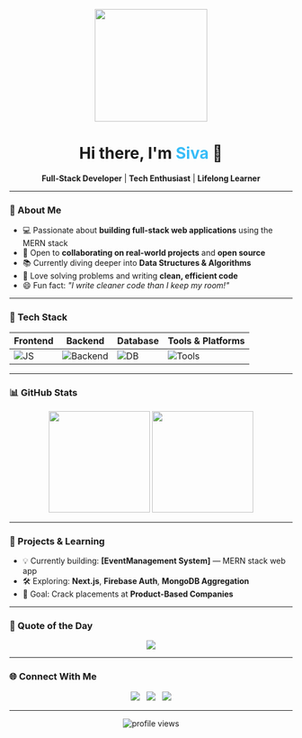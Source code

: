 <!-- Header GIF -->
<p align="center">
  <img src="assets/hello.gif" height="200" />
</p>

<h1 align="center">Hi there, I'm <span style="color:#38bdf8;">Siva</span> 👋</h1>
<p align="center">
  <b>Full-Stack Developer</b> | <b>Tech Enthusiast</b> | <b>Lifelong Learner</b>
</p>

---

### 🧠 About Me

- 💻 Passionate about **building full-stack web applications** using the MERN stack
- 🤝 Open to **collaborating on real-world projects** and **open source**
- 📚 Currently diving deeper into **Data Structures & Algorithms**
- 🧩 Love solving problems and writing **clean, efficient code**
- 😄 Fun fact: _"I write cleaner code than I keep my room!"_

---

### 🚀 Tech Stack

| Frontend | Backend | Database | Tools & Platforms |
|---------|---------|----------|-------------------|
| ![JS](https://skillicons.dev/icons?i=js,html,css,tailwind,react,redux,next) | ![Backend](https://skillicons.dev/icons?i=nodejs,express,py) | ![DB](https://skillicons.dev/icons?i=mongo,mysql,firebase) | ![Tools](https://skillicons.dev/icons?i=git,github,vscode,figma,postman,vercel,chatgpt) |

---

### 📊 GitHub Stats

<p align="center">
  <img src="https://github-readme-stats.vercel.app/api?username=sivaprakasam-07&theme=tokyonight&show_icons=true&include_all_commits=true&count_private=true" height="180"/>
  <img src="https://github-readme-stats.vercel.app/api/top-langs/?username=sivaprakasam-07&layout=compact&theme=tokyonight" height="180"/>
</p>

---

### 🧠 Projects & Learning

- 💡 Currently building: **[EventManagement System]** — MERN stack web app
- 🛠 Exploring: **Next.js**, **Firebase Auth**, **MongoDB Aggregation**
- 🎯 Goal: Crack placements at **Product-Based Companies**

---

### 💬 Quote of the Day

<p align="center">
  <img src="https://quotes-github-readme.vercel.app/api?type=horizontal&theme=tokyonight" />
</p>

---

### 🌐 Connect With Me

<p align="center">
  <a href="https://github.com/sivaprakasam-07"><img src="https://skillicons.dev/icons?i=github" /></a> ‎ ‎
  <a href="https://instagram.com/siva_sr_46"><img src="https://skillicons.dev/icons?i=instagram" /></a> ‎ ‎
  <a href="https://linkedin.com/in/sivaprakasam-coder"><img src="https://skillicons.dev/icons?i=linkedin" /></a>
</p>

---

<p align="center">
  <img src="https://komarev.com/ghpvc/?username=sivaprakasam-07&style=flat-square&color=blue" alt="profile views" />
</p>
